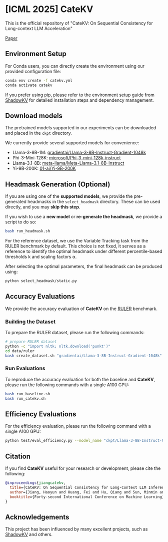 # [ICML 2025] CateKV
This is the official repository of "CateKV: On Sequential Consistency for Long-context LLM Acceleration"

[Paper](https://openreview.net/pdf?id=u7dlwgKstN)

## Environment Setup
For Conda users, you can directly create the environment using our provided configuration file:

```bash
conda env create -f catekv.yml
conda activate catekv
```

If you prefer using pip, please refer to the environment setup guide from [ShadowKV](https://github.com/ByteDance-Seed/ShadowKV) for detailed installation steps and dependency management.

## Download models
The pretrained models supported in our experiments can be downloaded and placed in the `ckpt` directory.  

We currently provide several supported models for convenience:
- Llama-3-8B-1M: [gradientai/Llama-3-8B-Instruct-Gradient-1048k](https://huggingface.co/gradientai/Llama-3-8B-Instruct-Gradient-1048k)
- Phi-3-Mini-128K: [microsoft/Phi-3-mini-128k-instruct](https://huggingface.co/microsoft/Phi-3-mini-128k-instruct)
- Llama-3.1-8B: [meta-llama/Meta-Llama-3.1-8B-Instruct](https://huggingface.co/meta-llama/Meta-Llama-3.1-8B-Instruct)
- Yi-9B-200K: [01-ai/Yi-9B-200K](https://huggingface.co/01-ai/Yi-9B-200K)

## Headmask Generation (Optional)

If you are using one of the **supported models**, we provide the pre-generated headmasks in the `select_headmask` directory. These can be used directly, and you may **skip this step**.

If you wish to use a **new model** or **re-generate the headmask**, we provide a script to do so:

```bash
bash run_headmask.sh
```

For the reference dataset, we use the Variable Tracking task from the RULER benchmark by default. This choice is not fixed, it serves as a reference to identify the optimal headmask under different percentile-based thresholds k and scaling factors α.

After selecting the optimal parameters, the final headmask can be produced using:
```bash
python select_headmask/static.py
```

## Accuracy Evaluations
We provide the accuracy evaluation of **CateKV** on the [RULER](https://github.com/hsiehjackson/RULER) benchmark.

### Building the Dataset
To prepare the RULER dataset, please run the following commands:
```bash
# prepare RULER dataset
python -c "import nltk; nltk.download('punkt')"
cd data/ruler
bash create_dataset.sh "gradientai/Llama-3-8B-Instruct-Gradient-1048k" "llama-3"
```

### Run Evaluations
To reproduce the accuracy evaluation for both the baseline and **CateKV**, please run the following commands with a single A100 GPU:
```bash
bash run_baseline.sh
bash run_catekv.sh
```

## Efficiency Evaluations
For the efficiency evaluation, please run the following command with a single A100 GPU:

```bash
python test/eval_efficiency.py --model_name "ckpt/Llama-3-8B-Instruct-Gradient-1048k" --head_classification_path "select_headmask/llama3" --datalen 512000 --method "CateKV" --cv_threshold 0.4 --full_fraction 1.0
```

## Citation
If you find **CateKV** useful for your research or development, please cite the following:

```bibtex
@inproceedings{jiangcatekv,
  title={CateKV: On Sequential Consistency for Long-Context LLM Inference Acceleration},
  author={Jiang, Haoyun and Huang, Fei and Hu, Qiang and Sun, Minmin and Xiao, Shuai and Li, Yong and Lin, Junyang and Yao, Jiangchao and others},
  booktitle={Forty-second International Conference on Machine Learning}
}
```

## Acknowledgements
This project has been influenced by many excellent projects, such as [ShadowKV](https://github.com/ByteDance-Seed/ShadowKV) and others.
